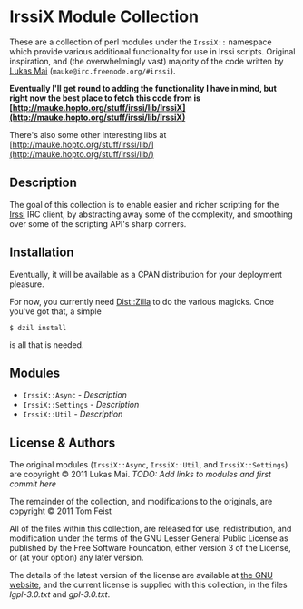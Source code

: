 # IrssiX Module Collection

These are a collection of perl modules under the `IrssiX::` namespace which
provide various additional functionality for use in Irssi scripts. Original
inspiration, and (the overwhelmingly vast) majority of the code written by
[Lukas Mai](http://mauke.hopto.org/stuff/irssi/lib/IrssiX/)
(`mauke@irc.freenode.org/#irssi`).

__Eventually I'll get round to adding the functionality I have in mind, but
right now the best place to fetch this code from is
[http://mauke.hopto.org/stuff/irssi/lib/IrssiX](http://mauke.hopto.org/stuff/irssi/lib/IrssiX)__

There's also some other interesting libs at
[http://mauke.hopto.org/stuff/irssi/lib/](http://mauke.hopto.org/stuff/irssi/lib/)

## Description

The goal of this collection is to enable easier and richer scripting for the
[Irssi](//irssi.org) IRC client, by abstracting away some of the complexity, and
smoothing over some of the scripting API's sharp corners.


## Installation

Eventually, it will be available as a CPAN distribution for your deployment
pleasure.

For now, you currently need [Dist::Zilla](http://dzil.org/) to do the
various magicks. Once you've got that, a simple

`$ dzil install`

is all that is needed.

## Modules

* `IrssiX::Async` - *Description*
* `IrssiX::Settings` - *Description*
* `IrssiX::Util` - *Description*

## License & Authors

The original modules (`IrssiX::Async`, `IrssiX::Util`, and `IrssiX::Settings`)
are copyright &copy; 2011 Lukas Mai.
*TODO: Add links to modules and first commit here*

The remainder of the collection, and modifications to the originals, are
 copyright &copy; 2011 Tom Feist

All of the files within this collection, are released for use, redistribution,
and modification under the terms of the GNU Lesser General Public License as
published by the Free Software Foundation, either version 3 of the License, or
(at your option) any later version.

The details of the latest version of the license are available at
[the GNU website](//www.gnu.org/licenses/lgpl.html), and the current license is
supplied with this collection, in the files *lgpl-3.0.txt* and *gpl-3.0.txt*.



